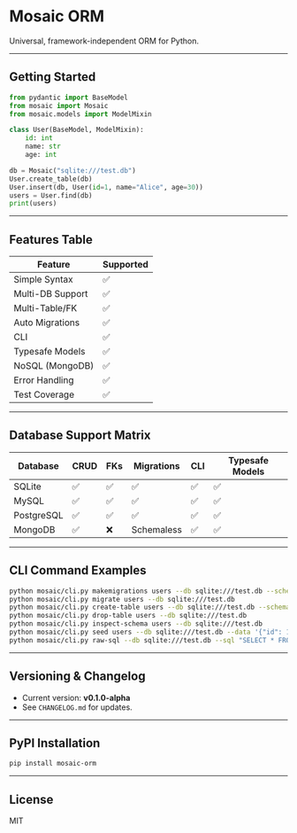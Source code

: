 
# Mosaic ORM

Universal, framework-independent ORM for Python.

---

## Getting Started

```python
from pydantic import BaseModel
from mosaic import Mosaic
from mosaic.models import ModelMixin

class User(BaseModel, ModelMixin):
	id: int
	name: str
	age: int

db = Mosaic("sqlite:///test.db")
User.create_table(db)
User.insert(db, User(id=1, name="Alice", age=30))
users = User.find(db)
print(users)
```

---

## Features Table
| Feature                | Supported |
|------------------------|-----------|
| Simple Syntax          | ✅        |
| Multi-DB Support       | ✅        |
| Multi-Table/FK         | ✅        |
| Auto Migrations        | ✅        |
| CLI                    | ✅        |
| Typesafe Models        | ✅        |
| NoSQL (MongoDB)        | ✅        |
| Error Handling         | ✅        |
| Test Coverage          | ✅        |

---

## Database Support Matrix
| Database    | CRUD | FKs | Migrations | CLI | Typesafe Models |
|-------------|------|-----|------------|-----|-----------------|
| SQLite      | ✅   | ✅  | ✅         | ✅  | ✅              |
| MySQL       | ✅   | ✅  | ✅         | ✅  | ✅              |
| PostgreSQL  | ✅   | ✅  | ✅         | ✅  | ✅              |
| MongoDB     | ✅   | ❌  | Schemaless | ✅  | ✅              |

---

## CLI Command Examples

```bash
python mosaic/cli.py makemigrations users --db sqlite:///test.db --schema '{"id": "int", "name": "str"}'
python mosaic/cli.py migrate users --db sqlite:///test.db
python mosaic/cli.py create-table users --db sqlite:///test.db --schema '{"id": "int", "name": "str"}'
python mosaic/cli.py drop-table users --db sqlite:///test.db
python mosaic/cli.py inspect-schema users --db sqlite:///test.db
python mosaic/cli.py seed users --db sqlite:///test.db --data '{"id": 1, "name": "Alice"}'
python mosaic/cli.py raw-sql --db sqlite:///test.db --sql "SELECT * FROM users"
```

---

## Versioning & Changelog
- Current version: **v0.1.0-alpha**
- See `CHANGELOG.md` for updates.

---

## PyPI Installation

```bash
pip install mosaic-orm
```

---

## License
MIT
